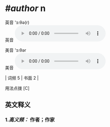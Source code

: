 # ***\#author*** n
英音 'ɔːθə(r)  
英音
<audio src="./media/author-B.aac" controls="controls"></audio>

美音 'ɔːθər  
美音
<audio src="./media/author.aac" controls="controls"></audio>



| 词频 5 | 书面 2 |  

用法点拨  [C]

英文释义
---
### 1.*高义频：* **作者；作家**  


